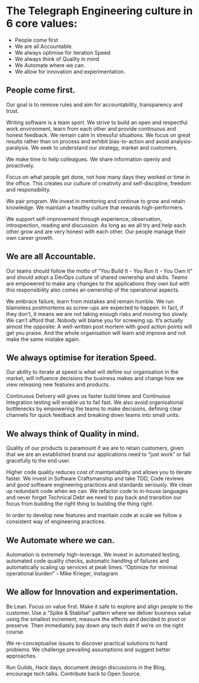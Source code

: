 # The Telegraph Engineering culture in 6 core values:

 - People come first
 - We are all Accountable.
 - We always optimise for iteration Speed
 - We always think of Quality in mind
 - We Automate where we can.
 - We allow for innovation and experimentation.

## People come first.

Our goal is to remove rules and aim for accountability, transparency and trust.

Writing software is a team sport. We strive to build an open and respectful work environment, learn from each other and provide continuous and honest feedback. We remain calm in stressful situations. We focus on great results rather than on process and exhibit bias-to-action and avoid analysis-paralysis. We seek to understand our strategy, market and customers.

We make time to help colleagues. We share information openly and proactively.

Focus on what people get done, not how many days they worked or time in the office. This creates our culture of creativity and self-discipline, freedom and responsibility.

We pair program. We invest in mentoring and continue to grow and retain knowledge. We maintain a healthy culture that rewards high-performers.

We support self-improvement through experience, observation, introspection, reading and discussion. As long as we all try and help each other grow and are very honest with each other. Our people manage their own career growth.

## We are all Accountable.

Our teams should follow the motto of “You Build It - You Run It - You Own It” and should adopt a DevOps culture of shared ownership and skills. Teams are empowered to make any changes to the applications they own but with this responsibility also comes an ownership of the operational aspects.

We embrace failure, learn from mistakes and remain humble. We run blameless postmortems as screw-ups are expected to happen. In fact, if they don’t, it means we are not taking enough risks and moving too slowly. We can’t afford that. Nobody will blame you for screwing up. It’s actually almost the opposite: A well-written post mortem with good action points will get you praise. And the whole organisation will learn and improve and not make the same mistake again.

## We always optimise for iteration Speed.

Our ability to iterate at speed is what will define our organisation in the market, will influence decisions the business makes and change how we view releasing new features and products.

Continuous Delivery will gives us faster build times and Continuous Integration testing will enable us to fail fast. We also avoid organisational bottlenecks by empowering the teams to make decisions, defining clear channels for quick feedback and breaking down teams into small units.

## We always think of Quality in mind.

Quality of our products is paramount if we are to retain customers, given that we are an established brand our applications need to “just work” or fail gracefully to the end user.

Higher code quality reduces cost of maintainability and allows you to iterate faster. We invest in Software Craftsmanship and take TDD, Code reviews and good software engineering practices and standards seriously. We clean up redundant code when we can. We refactor code to in-house languages and never forget Technical Debt we need to pay back and transition our focus from building the right thing to building the thing right.

In order to develop new features and maintain code at scale we follow a consistent way of engineering practices.

## We Automate where we can.

Automation is extremely high-leverage. We invest in automated testing, automated code quality checks, automatic handling of failures and automatically scaling up services at peak times. “Optimize for minimal operational burden” - Mike Krieger, instagram

## We allow for Innovation and experimentation.

Be Lean. Focus on value first. Make it safe to explore and align people to the customer. Use a “Spike & Stabilse” pattern where we deliver business value using the smallest increment, measure the effects and decided to pivot or preserve. Then immediately pay down any tech debt if we’re on the right course.

We re-conceptualise issues to discover practical solutions to hard problems. We challenge prevailing assumptions and suggest better approaches.

Run Guilds, Hack days, document design discussions in the Blog, encourage tech talks. Contribute back to Open Source.
